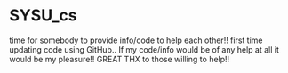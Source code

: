 # SYSU_cs
time for somebody to provide info/code to help each other!!
first time updating code using GitHub..
If my code/info would be of any help at all it would be my pleasure!!
GREAT THX to those willing to help!!
